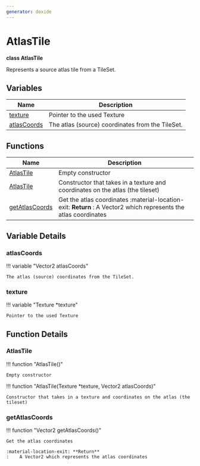 ```yaml
---
generator: doxide
---
```



# AtlasTile

**class AtlasTile**

Represents a source atlas tile from a TileSet.


## Variables

| Name | Description |
| ---- | ----------- |
| [texture](#texture) | Pointer to the used Texture  |
| [atlasCoords](#atlasCoords) | The atlas (source) coordinates from the TileSet. |

## Functions

| Name | Description |
| ---- | ----------- |
| [AtlasTile](#AtlasTile) | Empty constructor  |
| [AtlasTile](#AtlasTile) | Constructor that takes in a texture and coordinates on the atlas (the tileset)  |
| [getAtlasCoords](#getAtlasCoords) | Get the atlas coordinates :material-location-exit: **Return** :    A Vector2 which represents the atlas coordinates  |

## Variable Details

### atlasCoords<a name="atlasCoords"></a>

!!! variable "Vector2 atlasCoords"

    The atlas (source) coordinates from the TileSet.
    

### texture<a name="texture"></a>

!!! variable "Texture &#42;texture"

    Pointer to the used Texture
    

## Function Details

### AtlasTile<a name="AtlasTile"></a>
!!! function "AtlasTile()"

    Empty constructor
    

!!! function "AtlasTile(Texture &#42;texture, Vector2 atlasCoords)"

    Constructor that takes in a texture and coordinates on the atlas (the tileset)
    

### getAtlasCoords<a name="getAtlasCoords"></a>
!!! function "Vector2 getAtlasCoords()"

    Get the atlas coordinates
    
    :material-location-exit: **Return**
    :    A Vector2 which represents the atlas coordinates
    

